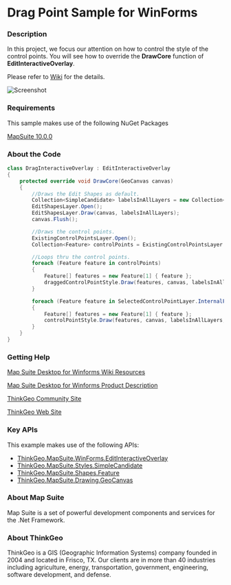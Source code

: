 # Drag Point Sample for WinForms

### Description
In this project, we focus our attention on how to control the style of the control points. You will see how to override the **DrawCore** function of **EditInteractiveOverlay**. 

Please refer to [Wiki](http://wiki.thinkgeo.com/wiki/map_suite_desktop_for_winforms) for the details.

![Screenshot](https://github.com/ThinkGeo/DragPointSample-ForWinForms/blob/master/Screenshot.gif)

### Requirements
This sample makes use of the following NuGet Packages

[MapSuite 10.0.0](https://www.nuget.org/packages?q=ThinkGeo)

### About the Code
```csharp
class DragInteractiveOverlay : EditInteractiveOverlay
{
    protected override void DrawCore(GeoCanvas canvas)
    {
        //Draws the Edit Shapes as default.
        Collection<SimpleCandidate> labelsInAllLayers = new Collection<SimpleCandidate>();
        EditShapesLayer.Open();
        EditShapesLayer.Draw(canvas, labelsInAllLayers);
        canvas.Flush();

        //Draws the control points. 
        ExistingControlPointsLayer.Open();
        Collection<Feature> controlPoints = ExistingControlPointsLayer.FeatureSource.GetAllFeatures(ReturningColumnsType.AllColumns);

        //Loops thru the control points.
        foreach (Feature feature in controlPoints)
        {
            Feature[] features = new Feature[1] { feature };
            draggedControlPointStyle.Draw(features, canvas, labelsInAllLayers, labelsInAllLayers);
        }

        foreach (Feature feature in SelectedControlPointLayer.InternalFeatures)
        {
            Feature[] features = new Feature[1] { feature };
            controlPointStyle.Draw(features, canvas, labelsInAllLayers, labelsInAllLayers);
        }
    }
}
```
### Getting Help

[Map Suite Desktop for Winforms Wiki Resources](http://wiki.thinkgeo.com/wiki/map_suite_desktop_for_winforms)

[Map Suite Desktop for Winforms Product Description](https://thinkgeo.com/ui-controls#desktop-platforms)

[ThinkGeo Community Site](http://community.thinkgeo.com/)

[ThinkGeo Web Site](http://www.thinkgeo.com)

### Key APIs
This example makes use of the following APIs:

- [ThinkGeo.MapSuite.WinForms.EditInteractiveOverlay](http://wiki.thinkgeo.com/wiki/api/thinkgeo.mapsuite.winforms.editinteractiveoverlay)
- [ThinkGeo.MapSuite.Styles.SimpleCandidate](http://wiki.thinkgeo.com/wiki/api/thinkgeo.mapsuite.styles.simplecandidate)
- [ThinkGeo.MapSuite.Shapes.Feature](http://wiki.thinkgeo.com/wiki/api/thinkgeo.mapsuite.shapes.feature)
- [ThinkGeo.MapSuite.Drawing.GeoCanvas](http://wiki.thinkgeo.com/wiki/api/thinkgeo.mapsuite.drawing.geocanvas)

### About Map Suite
Map Suite is a set of powerful development components and services for the .Net Framework.

### About ThinkGeo
ThinkGeo is a GIS (Geographic Information Systems) company founded in 2004 and located in Frisco, TX. Our clients are in more than 40 industries including agriculture, energy, transportation, government, engineering, software development, and defense.
